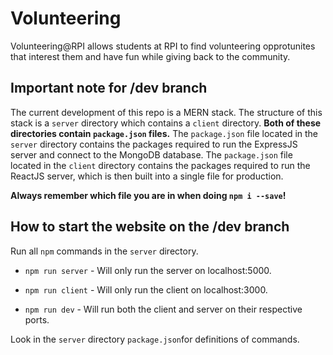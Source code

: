 # Volunteering
Volunteering@RPI allows students at RPI to find volunteering opprotunites that interest them and have fun while giving back to the community. 

## Important note for /dev branch
The current development of this repo is a MERN stack. 
The structure of this stack is a `server` directory which contains a `client` directory.
**Both of these directories contain `package.json` files.** 
The `package.json` file located in the `server` directory contains the packages required to run the ExpressJS server and connect to the MongoDB database.
The `package.json` file located in the `client` directory contains the packages required to run the ReactJS server, which is then built into a single file for production.

**Always remember which file you are in when doing `npm i --save`!**

## How to start the website on the /dev branch

Run all `npm` commands in the `server` directory.

* `npm run server` - Will only run the server on localhost:5000.

* `npm run client` - Will only run the client on localhost:3000.

* `npm run dev`    - Will run both the client and server on their respective ports. 

Look in the `server` directory `package.json`for definitions of commands. 

